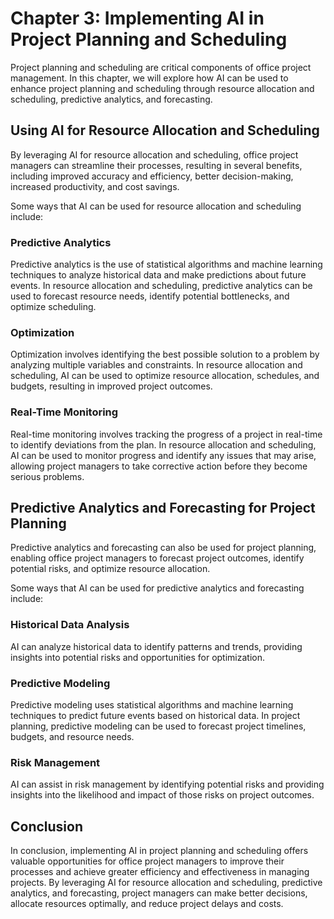 Chapter 3: Implementing AI in Project Planning and Scheduling
=============================================================

Project planning and scheduling are critical components of office project management. In this chapter, we will explore how AI can be used to enhance project planning and scheduling through resource allocation and scheduling, predictive analytics, and forecasting.

Using AI for Resource Allocation and Scheduling
-----------------------------------------------

By leveraging AI for resource allocation and scheduling, office project managers can streamline their processes, resulting in several benefits, including improved accuracy and efficiency, better decision-making, increased productivity, and cost savings.

Some ways that AI can be used for resource allocation and scheduling include:

### Predictive Analytics

Predictive analytics is the use of statistical algorithms and machine learning techniques to analyze historical data and make predictions about future events. In resource allocation and scheduling, predictive analytics can be used to forecast resource needs, identify potential bottlenecks, and optimize scheduling.

### Optimization

Optimization involves identifying the best possible solution to a problem by analyzing multiple variables and constraints. In resource allocation and scheduling, AI can be used to optimize resource allocation, schedules, and budgets, resulting in improved project outcomes.

### Real-Time Monitoring

Real-time monitoring involves tracking the progress of a project in real-time to identify deviations from the plan. In resource allocation and scheduling, AI can be used to monitor progress and identify any issues that may arise, allowing project managers to take corrective action before they become serious problems.

Predictive Analytics and Forecasting for Project Planning
---------------------------------------------------------

Predictive analytics and forecasting can also be used for project planning, enabling office project managers to forecast project outcomes, identify potential risks, and optimize resource allocation.

Some ways that AI can be used for predictive analytics and forecasting include:

### Historical Data Analysis

AI can analyze historical data to identify patterns and trends, providing insights into potential risks and opportunities for optimization.

### Predictive Modeling

Predictive modeling uses statistical algorithms and machine learning techniques to predict future events based on historical data. In project planning, predictive modeling can be used to forecast project timelines, budgets, and resource needs.

### Risk Management

AI can assist in risk management by identifying potential risks and providing insights into the likelihood and impact of those risks on project outcomes.

Conclusion
----------

In conclusion, implementing AI in project planning and scheduling offers valuable opportunities for office project managers to improve their processes and achieve greater efficiency and effectiveness in managing projects. By leveraging AI for resource allocation and scheduling, predictive analytics, and forecasting, project managers can make better decisions, allocate resources optimally, and reduce project delays and costs.
